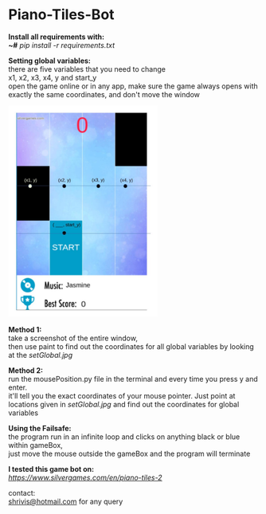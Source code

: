 # Piano-Tiles-Bot

**Install all requirements with:**</br>
**~#** *pip install -r requirements.txt*

**Setting global variables:**</br>
there are five variables that you need to change</br>
x1, x2, x3, x4, y and start_y</br>
open the game online or in any app, make sure the game always opens with exactly the same coordinates, and don't move the window

<img src="https://github.com/Shrivis/Piano-Tiles-Bot/blob/main/setGlobal.jpg" width="300"/>

**Method 1:**</br>
take a screenshot of the entire window,</br>
then use paint to find out the coordinates for all global variables by looking at the *setGlobal.jpg*

**Method 2:**</br>
run the mousePosition.py file in the terminal and every time you press y and enter. </br>
it'll tell you the exact coordinates of your mouse pointer. Just point at locations given in *setGlobal.jpg* and find out the coordinates for global variables

**Using the Failsafe:**</br> 
the program run in an infinite loop and clicks on anything black or blue within gameBox, </br>just move the mouse outside the gameBox and the program will terminate

**I tested this game bot on:**</br>
*https://www.silvergames.com/en/piano-tiles-2*

contact:</br>
shrivis@hotmail.com for any query
